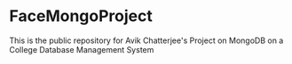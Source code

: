 # FaceMongoProject
This is the public repository for Avik Chatterjee's Project on MongoDB on a College Database Management System

